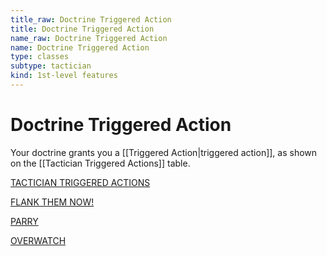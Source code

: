 ```yaml
---
title_raw: Doctrine Triggered Action
title: Doctrine Triggered Action
name_raw: Doctrine Triggered Action
name: Doctrine Triggered Action
type: classes
subtype: tactician
kind: 1st-level features
---
```


# Doctrine Triggered Action

Your doctrine grants you a [[Triggered Action|triggered action]], as shown on the [[Tactician Triggered Actions]] table.

[TACTICIAN TRIGGERED ACTIONS](./%5B%5BTactician%5D%5D%20Triggered%20Actions.md)

[FLANK THEM NOW!](./Flank%20Them%20Now.md)

[PARRY](./%5B%5BParry%5D%5D.md)

[OVERWATCH](./%5B%5BOverwatch%5D%5D.md)

